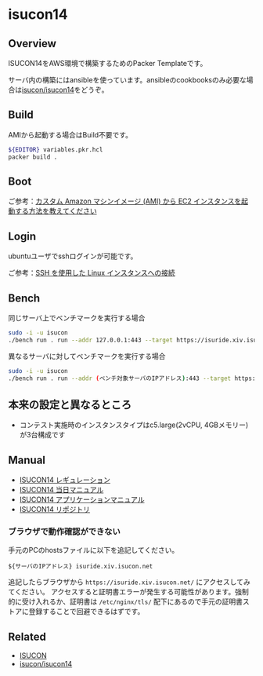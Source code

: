 # isucon14

## Overview

ISUCON14をAWS環境で構築するためのPacker Templateです。


サーバ内の構築にはansibleを使っています。ansibleのcookbooksのみ必要な場合は[isucon/isucon14](https://github.com/isucon/isucon14)をどうぞ。

## Build

AMIから起動する場合はBuild不要です。

```sh
${EDITOR} variables.pkr.hcl
packer build .
```

## Boot

ご参考：[カスタム Amazon マシンイメージ (AMI) から EC2 インスタンスを起動する方法を教えてください](https://aws.amazon.com/jp/premiumsupport/knowledge-center/launch-instance-custom-ami/)

## Login

ubuntuユーザでsshログインが可能です。

ご参考：[SSH を使用した Linux インスタンスへの接続](https://docs.aws.amazon.com/ja_jp/AWSEC2/latest/UserGuide/AccessingInstancesLinux.html)

## Bench

同じサーバ上でベンチマークを実行する場合

```sh
sudo -i -u isucon
./bench run . run --addr 127.0.0.1:443 --target https://isuride.xiv.isucon.net --payment-url http://127.0.0.1:12346 --payment-bind-port 12346
```

異なるサーバに対してベンチマークを実行する場合

```sh
sudo -i -u isucon
./bench run . run --addr (ベンチ対象サーバのIPアドレス):443 --target https://isuride.xiv.isucon.net --payment-url http://(ベンチ実行サーバのIPアドレス):12346 --payment-bind-port 12346
```

## 本来の設定と異なるところ

* コンテスト実施時のインスタンスタイプはc5.large(2vCPU, 4GBメモリー)が3台構成です

## Manual

* [ISUCON14 レギュレーション](https://isucon.net/archives/58657116.html)
* [ISUCON14 当日マニュアル](https://gist.github.com/wtks/0a3268de13856ed6e18c6560023ec436)
* [ISUCON14 アプリケーションマニュアル](https://gist.github.com/wtks/8eadf471daf7cb59942de02273ce7884)
* [ISUCON14 リポジトリ](https://github.com/isucon/isucon14)

### ブラウザで動作確認ができない

手元のPCのhostsファイルに以下を追記してください。

```
${サーバのIPアドレス} isuride.xiv.isucon.net
```

追記したらブラウザから `https://isuride.xiv.isucon.net/` にアクセスしてみてください。
アクセスすると証明書エラーが発生する可能性があります。強制的に受け入れるか、証明書は `/etc/nginx/tls/` 配下にあるので手元の証明書ストアに登録することで回避できるはずです。

## Related

* [ISUCON](https://isucon.net/)
* [isucon/isucon14](https://github.com/isucon/isucon14)
